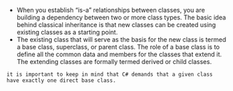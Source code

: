 - When you establish “is-a” relationships between classes, you are building a dependency between two or more class types. The basic idea behind classical inheritance is that new classes can be created using existing classes as a starting point.
- The existing class that will serve as the basis for the new class is termed a base class, superclass, or parent class. The role of a base class is to define all the common data and members for the classes that extend it. The extending classes are formally termed derived or child classes.

```ad-note
it is important to keep in mind that C# demands that a given class have exactly one direct base class.
```